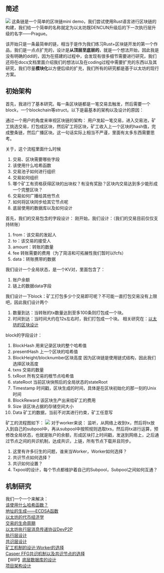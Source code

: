 ## 简述
<image src = "./docs/images/LOGO.png"></image>
这条链是一个简单的区块链mini demo，我们尝试使用Rust语言进行区块链的构建，我们给一个简单的名称就定为以太坊既DENCUN升级后的下一次执行层升级的名字——Prague。

该开始只是一条最简单的链，相当于是作为我们练习Rust+区块链开发的第一个作品，我们是一点点扩充的，设计是**从顶层至底层的**，就是一个想法开始，因此我是没有明确的ddl的，因为在搭建的过程中，会发现有很多细节需要进行研究，我们还将在docs文档里面介绍我们的想法以及在coding过程中需要扩充的东西以及其研究，我们尽量**模块化**以方便后续的扩充，我们所有的研究都是基于以太坊的现行方案。
## 初始架构
首先，我进行了基本研究。每一条区块链都是一笔交易去触发，然后需要一个block，一个blockchain等struct。以下是最基本的架构以及设计的原因：

通过一个用户的角度来审视区块链的架构：
用户发起一笔交易，进入交易池，矿工挑选交易，打包成区块，然后矿工将区块，矿工收入上一个区块的hash值，完成整条链，然后广播区块。这一句话实际上相当不严谨，里面有太多东西需要思考。

关于，这个流程里面什么时候
1. 交易、区块需要哪些字段
2. 该使用什么哈希函数
3. 交易池子如何进行组织
4. 交易如何组织
5. 哪个矿工有资格获得区块的出块权？有没有奖励？区块内交易达到多少能形成一个完整区块？
6. 交易如何广播给其他节点
7. 如何将区块同步给其它节点呢
8. 底层使用的数据库以及如何设计


首先，我们的交易包含的字段设计：
刚开始，我们设计：（我们的交易目前仅仅支持转账）
1. from：该交易的发起人
2. to：该交易的接受人
3. amount：转账的数量
4. fee 转账需要的费用（为了简洁和可拓展性我们暂时以fcfs）
5. data：转账携带的数据


我们设计一个全局状态，是一个KV对，里面包含了：
1. 账户余额
2. 链上的数据data字段

我们设计一下block：矿工打包多少个交易即可呢？不可能一直打包交易没有上限吧，因此我们设计两个
1. 数量到达：当转账的tx数量达到至多100条则打包成一个块。
2. 时间到达：当时间大约在12s左右时，我们打包成一个块。
相关研究在：[以太坊的区块设计](https://ethereum.org/en/developers/docs/blocks/)

block的字段设计：
1. BlockHash 用来记录区块的整个哈希值
2. presentHash 上一个区块的哈希值
3. BlockHeight/blocknumber区块高度 因为区块链是使用链式结构，因此我们选择区块高度
4. txns 交易的数量
5. txRoot 所有交易的根节点哈希值
6. stateRoot 当前区块快照后的全局状态的stateRoot
7. Timestamp 时间戳，区块生成的时间，具体是在区块初始化的那一刻的Unix时间
8. BlockReward 该区块生产出来给矿工的费用
9. Size 该区块占据的存储空间大小
10. Data 矿工的数据，当前不对其进行约束，矿工任意写

矿工的流程图如下：
<image src = "./docs/images/tx.png"></image>
对于worker来说：
监听，从网络上收到tx，然后将tx放入到自己的subpool中，再从subpool中按照规则选取txs，然后将tx进行运算，预修改全局状态，也就是账户的余额，形成区块打上时间戳，发送到网络上，之后通过节点之间的共识机制，达成共识，上链，所有节点下载并且同步。

1. 这里有许多衍生的问题，谁来当Worker，Worker如何选择？
2. 共识节点如何选择？
3. 共识如何设置？
4. Txpool的设计，每个节点都维护着自己的Subpool，Subpool之间如何互通？

## 机制研究
我们一个一个来解决：  
[该使用什么哈希函数？](./docs/research/chooseHashFunc.md)  
[地址的生成——ECDSA函数](./docs/research/ECDSA.md)  
[以太坊的代币经济学](./docs/research/tokennomics.md)  
[交易的生命周期](./docs/research/tx_life_time.md)  
[以太坊执行层消息传递协议DevP2P](/docs/research/Devp2p.md)  
[执行层设计](./docs/research/network.md)  
[共识层设计](./docs/research/Consensus.md)  
[矿工机制的设计:Worker的选择](./docs/research/workerMechenism.md)  
[Casper FFG共识机制以及共识节点的选择](./docs/research/Consensus.md)    
【WIP】[底层数据库的设计](./docs/research/DataBase.md)  
[项目架构设计](./docs/research/structureDesign.md) 







